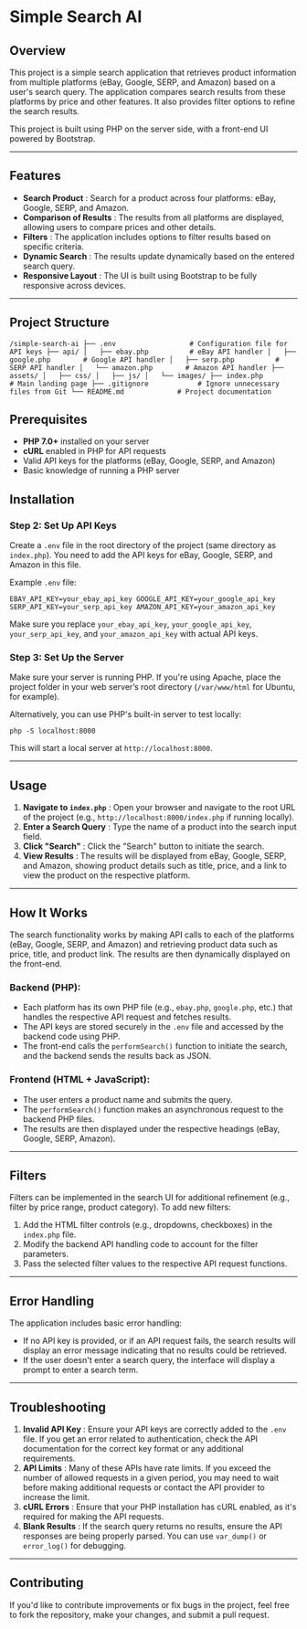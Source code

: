 # Simple Search AI

## Overview

This project is a simple search application that retrieves product information from multiple platforms (eBay, Google, SERP, and Amazon) based on a user's search query. The application compares search results from these platforms by price and other features. It also provides filter options to refine the search results.

This project is built using PHP on the server side, with a front-end UI powered by Bootstrap.

---

## Features

* **Search Product** : Search for a product across four platforms: eBay, Google, SERP, and Amazon.
* **Comparison of Results** : The results from all platforms are displayed, allowing users to compare prices and other details.
* **Filters** : The application includes options to filter results based on specific criteria.
* **Dynamic Search** : The results update dynamically based on the entered search query.
* **Responsive Layout** : The UI is built using Bootstrap to be fully responsive across devices.

---

## Project Structure

`/simple-search-ai
├── .env                  # Configuration file for API keys
├── api/
│   ├── ebay.php          # eBay API handler
│   ├── google.php        # Google API handler
│   ├── serp.php          # SERP API handler
│   └── amazon.php        # Amazon API handler
├── assets/
│   ├── css/
│   ├── js/
│   └── images/
├── index.php             # Main landing page
├── .gitignore            # Ignore unnecessary files from Git
└── README.md             # Project documentation
`



## Prerequisites

* **PHP 7.0+** installed on your server
* **cURL** enabled in PHP for API requests
* Valid API keys for the platforms (eBay, Google, SERP, and Amazon)
* Basic knowledge of running a PHP server

## Installation


### Step 2: Set Up API Keys

Create a `.env` file in the root directory of the project (same directory as `index.php`). You need to add the API keys for eBay, Google, SERP, and Amazon in this file.

Example `.env` file:

`EBAY_API_KEY=your_ebay_api_key
GOOGLE_API_KEY=your_google_api_key
SERP_API_KEY=your_serp_api_key
AMAZON_API_KEY=your_amazon_api_key
`



Make sure you replace `your_ebay_api_key`, `your_google_api_key`, `your_serp_api_key`, and `your_amazon_api_key` with actual API keys.

### Step 3: Set Up the Server

Make sure your server is running PHP. If you're using Apache, place the project folder in your web server’s root directory (`/var/www/html` for Ubuntu, for example).

Alternatively, you can use PHP's built-in server to test locally:


`php -S localhost:8000
`


This will start a local server at `http://localhost:8000`.

---

## Usage

1. **Navigate to `index.php`** : Open your browser and navigate to the root URL of the project (e.g., `http://localhost:8000/index.php` if running locally).
2. **Enter a Search Query** : Type the name of a product into the search input field.
3. **Click "Search"** : Click the "Search" button to initiate the search.
4. **View Results** : The results will be displayed from eBay, Google, SERP, and Amazon, showing product details such as title, price, and a link to view the product on the respective platform.

---

## How It Works

The search functionality works by making API calls to each of the platforms (eBay, Google, SERP, and Amazon) and retrieving product data such as price, title, and product link. The results are then dynamically displayed on the front-end.

### Backend (PHP):

* Each platform has its own PHP file (e.g., `ebay.php`, `google.php`, etc.) that handles the respective API request and fetches results.
* The API keys are stored securely in the `.env` file and accessed by the backend code using PHP.
* The front-end calls the `performSearch()` function to initiate the search, and the backend sends the results back as JSON.

### Frontend (HTML + JavaScript):

* The user enters a product name and submits the query.
* The `performSearch()` function makes an asynchronous request to the backend PHP files.
* The results are then displayed under the respective headings (eBay, Google, SERP, Amazon).

---

## Filters

Filters can be implemented in the search UI for additional refinement (e.g., filter by price range, product category). To add new filters:

1. Add the HTML filter controls (e.g., dropdowns, checkboxes) in the `index.php` file.
2. Modify the backend API handling code to account for the filter parameters.
3. Pass the selected filter values to the respective API request functions.

---

## Error Handling

The application includes basic error handling:

* If no API key is provided, or if an API request fails, the search results will display an error message indicating that no results could be retrieved.
* If the user doesn't enter a search query, the interface will display a prompt to enter a search term.

---

## Troubleshooting

1. **Invalid API Key** : Ensure your API keys are correctly added to the `.env` file. If you get an error related to authentication, check the API documentation for the correct key format or any additional requirements.
2. **API Limits** : Many of these APIs have rate limits. If you exceed the number of allowed requests in a given period, you may need to wait before making additional requests or contact the API provider to increase the limit.
3. **cURL Errors** : Ensure that your PHP installation has cURL enabled, as it's required for making the API requests.
4. **Blank Results** : If the search query returns no results, ensure the API responses are being properly parsed. You can use `var_dump()` or `error_log()` for debugging.

---

## Contributing

If you'd like to contribute improvements or fix bugs in the project, feel free to fork the repository, make your changes, and submit a pull request.
